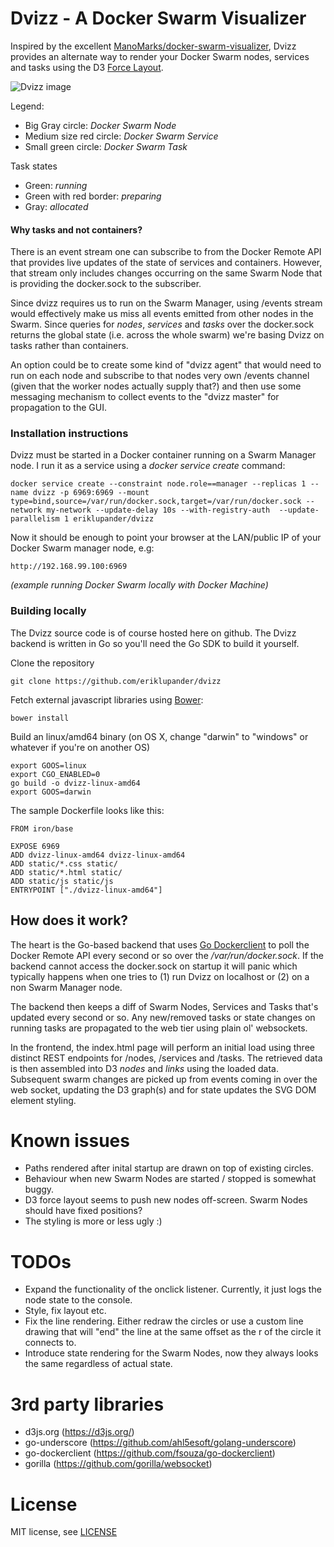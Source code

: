 # Dvizz - A Docker Swarm Visualizer
Inspired by the excellent [ManoMarks/docker-swarm-visualizer](https://github.com/ManoMarks/docker-swarm-visualizer), Dvizz provides an alternate way to render your Docker Swarm nodes, services and tasks using the D3 [Force Layout](https://github.com/d3/d3-3.x-api-reference/blob/master/Force-Layout.md).

![Dvizz image](dvizz1.png)

Legend:
- Big Gray circle: *Docker Swarm Node*
- Medium size red circle: *Docker Swarm Service*
- Small green circle: *Docker Swarm Task*

Task states
- Green: *running*
- Green with red border: *preparing*
- Gray: *allocated*

#### Why tasks and not containers?
There is an event stream one can subscribe to from the Docker Remote API that provides live updates of the state of services and containers. However, that stream only includes changes occurring on the same Swarm Node that is providing the docker.sock to the subscriber. 

Since dvizz requires us to run on the Swarm Manager, using /events stream would effectively make us miss all events emitted from other nodes in the Swarm. Since queries for *nodes*, *services* and *tasks* over the docker.sock returns the global state (i.e. across the whole swarm) we're basing Dvizz on tasks rather than containers.

An option could be to create some kind of "dvizz agent" that would need to run on each node and subscribe to that nodes very own /events channel (given that the worker nodes actually supply that?) and then use some messaging mechanism to collect events to the "dvizz master" for propagation to the GUI.



### Installation instructions
Dvizz must be started in a Docker container running on a Swarm Manager node. I run it as a service using a _docker service create_ command:

    docker service create --constraint node.role==manager --replicas 1 --name dvizz -p 6969:6969 --mount type=bind,source=/var/run/docker.sock,target=/var/run/docker.sock --network my-network --update-delay 10s --with-registry-auth  --update-parallelism 1 eriklupander/dvizz
    
Now it should be enough to point your browser at the LAN/public IP of your Docker Swarm manager node, e.g:

    http://192.168.99.100:6969
    
_(example running Docker Swarm locally with Docker Machine)_

### Building locally
The Dvizz source code is of course hosted here on github. The Dvizz backend is written in Go so you'll need the Go SDK to build it yourself. 

Clone the repository
    
    git clone https://github.com/eriklupander/dvizz

Fetch external javascript libraries using [Bower](https://bower.io/):

    bower install

Build an linux/amd64 binary (on OS X, change "darwin" to "windows" or whatever if you're on another OS)

    export GOOS=linux
    export CGO_ENABLED=0
    go build -o dvizz-linux-amd64
    export GOOS=darwin

The sample Dockerfile looks like this:

    FROM iron/base
    
    EXPOSE 6969
    ADD dvizz-linux-amd64 dvizz-linux-amd64
    ADD static/*.css static/
    ADD static/*.html static/
    ADD static/js static/js
    ENTRYPOINT ["./dvizz-linux-amd64"]
    
## How does it work?

The heart is the Go-based backend that uses [Go Dockerclient](github.com/fsouza/go-dockerclient) to poll the Docker Remote API every second or so over the _/var/run/docker.sock_. If the backend cannot access the docker.sock on startup it will panic which typically happens when one tries to (1) run Dvizz on localhost or (2) on a non Swarm Manager node.

The backend then keeps a diff of Swarm Nodes, Services and Tasks that's updated every second or so. Any new/removed tasks or state changes on running tasks are propagated to the web tier using plain ol' websockets.

In the frontend, the index.html page will perform an initial load using three distinct REST endpoints for /nodes, /services and /tasks. The retrieved data is then assembled into D3 _nodes_ and _links_ using the loaded data. Subsequent swarm changes are picked up from events coming in over the web socket, updating the D3 graph(s) and for state updates the SVG DOM element styling.   
  
# Known issues
- Paths rendered after inital startup are drawn on top of existing circles.
- Behaviour when new Swarm Nodes are started / stopped is somewhat buggy.
- D3 force layout seems to push new nodes off-screen. Swarm Nodes should have fixed positions?
- The styling is more or less ugly :)

# TODOs
- Expand the functionality of the onclick listener. Currently, it just logs the node state to the console.
- Style, fix layout etc.
- Fix the line rendering. Either redraw the circles or use a custom line drawing that will "end" the line at the same offset as the r of the circle it connects to.
- Introduce state rendering for the Swarm Nodes, now they always looks the same regardless of actual state.

# 3rd party libraries
- d3js.org (https://d3js.org/)
- go-underscore (https://github.com/ahl5esoft/golang-underscore)
- go-dockerclient (https://github.com/fsouza/go-dockerclient)
- gorilla (https://github.com/gorilla/websocket)
  
# License
MIT license, see [LICENSE](https://github.com/eriklupander/dvizz/blob/master/LICENSE)
